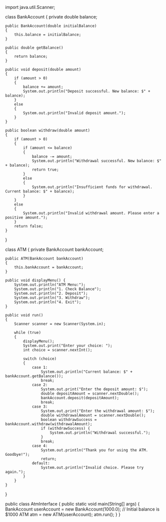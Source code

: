 import java.util.Scanner;
                                             
class BankAccount 
{
    private double balance;  

    public BankAccount(double initialBalance)
    {
        this.balance = initialBalance;
    }

    public double getBalance() 
    {
        return balance;
    }

    public void deposit(double amount) 
    {
        if (amount > 0)
        {
            balance += amount;
            System.out.println("Deposit successful. New balance: $" + balance);
        } 
        else
        {
            System.out.println("Invalid deposit amount.");
        }
    }

    public boolean withdraw(double amount)
    {
        if (amount > 0)
        {
            if (amount <= balance) 
            {
                balance -= amount;
                System.out.println("Withdrawal successful. New balance: $" + balance);
                return true;
            }
            else 
            {
                System.out.println("Insufficient funds for withdrawal. Current balance: $" + balance);
            }
        }
        else
        {
            System.out.println("Invalid withdrawal amount. Please enter a positive amount.");
        }
        return false;
    }
}

class ATM {
    private BankAccount bankAccount;

    public ATM(BankAccount bankAccount) 
    {
        this.bankAccount = bankAccount;
    }

    public void displayMenu() {
        System.out.println("ATM Menu:");
        System.out.println("1. Check Balance");
        System.out.println("2. Deposit");
        System.out.println("3. Withdraw");
        System.out.println("4. Exit");
    }

    public void run() 
    {
        Scanner scanner = new Scanner(System.in);

        while (true)
        {
            displayMenu();
            System.out.print("Enter your choice: ");
            int choice = scanner.nextInt();

            switch (choice)
            {
                case 1:
                    System.out.println("Current balance: $" + bankAccount.getBalance());
                    break;
                case 2:
                    System.out.print("Enter the deposit amount: $");
                    double depositAmount = scanner.nextDouble();
                    bankAccount.deposit(depositAmount);
                    break;
                case 3:
                    System.out.print("Enter the withdrawal amount: $");
                    double withdrawalAmount = scanner.nextDouble();
                    boolean withdrawSuccess = bankAccount.withdraw(withdrawalAmount);
                    if (withdrawSuccess) {
                        System.out.println("Withdrawal successful.");
                    }
                    break;
                case 4:
                    System.out.println("Thank you for using the ATM. Goodbye!");
                    return;
                default:
                    System.out.println("Invalid choice. Please try again.");
            }
        }
    }
}

public class AtmInterface
{
    public static void main(String[] args)
    {
        BankAccount userAccount = new BankAccount(1000.0); // Initial balance is $1000
        ATM atm = new ATM(userAccount);
        atm.run();
    }
}

